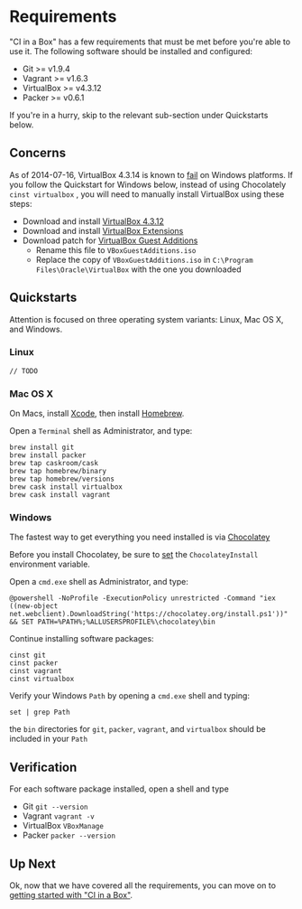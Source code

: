 # Requirements

"CI in a Box" has a few requirements that must be met before you're able to use it. The following software should be installed and configured:

* Git >= v1.9.4
* Vagrant >= v1.6.3
* VirtualBox >= v4.3.12
* Packer >= v0.6.1


If you're in a hurry, skip to the relevant sub-section under Quickstarts below.


## Concerns

As of 2014-07-16, VirtualBox 4.3.14 is known to [fail](https://forums.virtualbox.org/viewtopic.php?f=6&t=62615) on Windows platforms. If you follow the Quickstart for Windows below, instead of using Chocolately `cinst virtualbox` , you will need to manually install VirtualBox using these steps:

* Download and install [VirtualBox 4.3.12](http://download.virtualbox.org/virtualbox/4.3.12/VirtualBox-4.3.12-93733-Win.exe)
* Download and install [VirtualBox Extensions](http://download.virtualbox.org/virtualbox/4.3.12/Oracle_VM_VirtualBox_Extension_Pack-4.3.12-93733.vbox-extpack)
* Download patch for [VirtualBox Guest Additions](https://www.virtualbox.org/download/testcase/VBoxGuestAdditions_4.3.13-94832.iso)
    * Rename this file to `VBoxGuestAdditions.iso`
    * Replace the copy of `VBoxGuestAdditions.iso` in `C:\Program Files\Oracle\VirtualBox` with the one you downloaded


## Quickstarts

Attention is focused on three operating system variants: Linux, Mac OS X, and Windows. 


### Linux

    // TODO


### Mac OS X
    
On Macs, install [Xcode](https://developer.apple.com/xcode/downloads/), then install [Homebrew](http://mxcl.github.io/homebrew/).

Open a `Terminal` shell as Administrator, and type:

    brew install git
    brew install packer
    brew tap caskroom/cask
    brew tap homebrew/binary
    brew tap homebrew/versions
    brew cask install virtualbox
    brew cask install vagrant


### Windows

The fastest way to get everything you need installed is via [Chocolatey](https://chocolatey.org/)
  
Before you install Chocolatey, be sure to [set](https://github.com/chocolatey/chocolatey/wiki/Installation#before-you-install) the `ChocolateyInstall` environment variable.

Open a `cmd.exe` shell as Administrator, and type:

    @powershell -NoProfile -ExecutionPolicy unrestricted -Command "iex ((new-object net.webclient).DownloadString('https://chocolatey.org/install.ps1'))" && SET PATH=%PATH%;%ALLUSERSPROFILE%\chocolatey\bin

Continue installing software packages:

    cinst git
    cinst packer
    cinst vagrant
    cinst virtualbox

Verify your Windows `Path` by opening a `cmd.exe` shell and typing: 

    set | grep Path
    
the `bin` directories for `git`, `packer`, `vagrant`, and `virtualbox` should be included in your `Path`


## Verification

For each software package installed, open a shell and type 

* Git `git --version`
* Vagrant `vagrant -v`
* VirtualBox `VBoxManage`
* Packer `packer --version`


## Up Next

Ok, now that we have covered all the requirements, you can move on to [getting started with "CI in a Box"](GETTING_STARTED.md).
